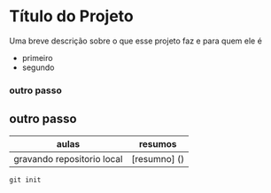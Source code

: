 
# Título do Projeto

Uma breve descrição sobre o que esse projeto faz e para quem ele é

- primeiro
- segundo

### outro passo

## outro passo


| aulas | resumos |
|-------|----------|
|gravando repositorio local | [resumno] () |

```
git init
```
